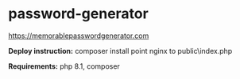 # password-generator
https://memorablepasswordgenerator.com

**Deploy instruction:**
composer install
point nginx to public\index.php

**Requirements:**
php 8.1, composer
